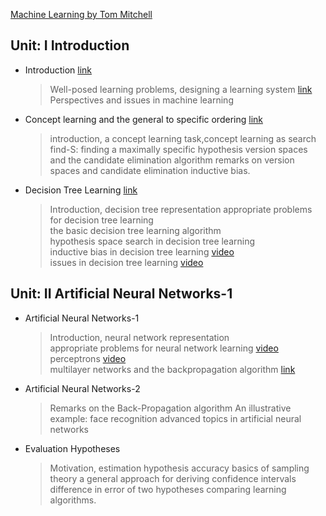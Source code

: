  [Machine Learning by Tom Mitchell](https://www.cin.ufpe.br/~cavmj/Machine%20-%20Learning%20-%20Tom%20Mitchell.pdf)

## Unit: I Introduction 
 - Introduction [link](https://medium.com/analytics-vidhya/an-introduction-to-machine-learning-574bafa6fc66)  
   > Well-posed learning problems, designing a learning system [link](https://medium.datadriveninvestor.com/3-steps-introduction-to-machine-learning-and-design-of-a-learning-system-bd12b65aa50c) </br>
   > Perspectives and issues in machine learning
 - Concept learning and the general to specific ordering [link](https://medium.com/@pralhad2481/chapter-2-concept-learning-part-2-d8aa0761143e)
   > introduction, a concept learning task,concept learning as search
   > find-S: finding a maximally specific hypothesis
   > version spaces and the candidate elimination algorithm
   > remarks on version spaces and candidate elimination
   > inductive bias.
 - Decision Tree Learning [link](https://medium.com/@MrBam44/decision-trees-91f61a42c724)
   > Introduction, decision tree representation
   > appropriate problems for decision tree learning <br>
   > the basic decision tree learning algorithm <br>
   > hypothesis space search in decision tree learning <br>
   > inductive bias in decision tree learning [video](https://www.youtube.com/watch?v=SVwFJZeWdtg) <br>
   > issues in decision tree learning [video](https://www.youtube.com/watch?v=3ZAyNV-LfuY)
   
## Unit: II Artificial Neural Networks-1
 - Artificial Neural Networks-1
   > Introduction, neural network representation<br>
   > appropriate problems for neural network learning [video](https://www.youtube.com/watch?v=i8rGS6nZTEk)<br>
   > perceptrons [video](https://www.youtube.com/watch?v=ktGm0WCoQOg)<br>
   > multilayer networks and the backpropagation algorithm [link](https://medium.com/edureka/backpropagation-bd2cf8fdde81)
 - Artificial Neural Networks-2
   > Remarks on the Back-Propagation algorithm
   > An illustrative example: face recognition
   > advanced topics in artificial neural networks
 - Evaluation Hypotheses
   > Motivation, estimation hypothesis accuracy
   > basics of sampling theory
   > a general approach for deriving confidence intervals
   > difference in error of two hypotheses
comparing learning algorithms.
